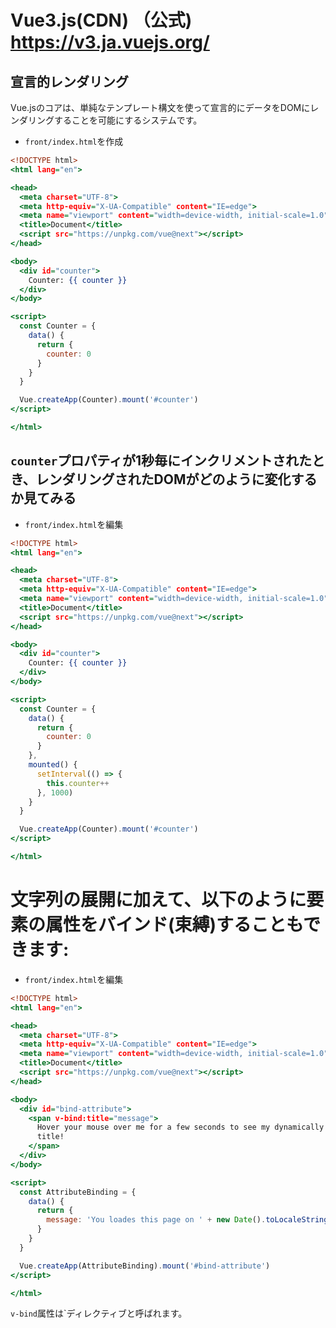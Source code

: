 # Vue3.js(CDN) （公式) https://v3.ja.vuejs.org/

## 宣言的レンダリング

Vue.jsのコアは、単純なテンプレート構文を使って宣言的にデータをDOMにレンダリングすることを可能にするシステムです。

+ `front/index.html`を作成<br>

```html:index.html
<!DOCTYPE html>
<html lang="en">

<head>
  <meta charset="UTF-8">
  <meta http-equiv="X-UA-Compatible" content="IE=edge">
  <meta name="viewport" content="width=device-width, initial-scale=1.0">
  <title>Document</title>
  <script src="https://unpkg.com/vue@next"></script>
</head>

<body>
  <div id="counter">
    Counter: {{ counter }}
  </div>
</body>

<script>
  const Counter = {
    data() {
      return {
        counter: 0
      }
    }
  }

  Vue.createApp(Counter).mount('#counter')
</script>

</html>
```

## `counter`プロパティが1秒毎にインクリメントされたとき、レンダリングされたDOMがどのように変化するか見てみる

+ `front/index.html`を編集<br>

```html:index.html
<!DOCTYPE html>
<html lang="en">

<head>
  <meta charset="UTF-8">
  <meta http-equiv="X-UA-Compatible" content="IE=edge">
  <meta name="viewport" content="width=device-width, initial-scale=1.0">
  <title>Document</title>
  <script src="https://unpkg.com/vue@next"></script>
</head>

<body>
  <div id="counter">
    Counter: {{ counter }}
  </div>
</body>

<script>
  const Counter = {
    data() {
      return {
        counter: 0
      }
    },
    mounted() {
      setInterval(() => {
        this.counter++
      }, 1000)
    }
  }

  Vue.createApp(Counter).mount('#counter')
</script>

</html>
```

# 文字列の展開に加えて、以下のように要素の属性をバインド(束縛)することもできます:

+ `front/index.html`を編集<br>

```html:index.html
<!DOCTYPE html>
<html lang="en">

<head>
  <meta charset="UTF-8">
  <meta http-equiv="X-UA-Compatible" content="IE=edge">
  <meta name="viewport" content="width=device-width, initial-scale=1.0">
  <title>Document</title>
  <script src="https://unpkg.com/vue@next"></script>
</head>

<body>
  <div id="bind-attribute">
    <span v-bind:title="message">
      Hover your mouse over me for a few seconds to see my dynamically bound
      title!
    </span>
  </div>
</body>

<script>
  const AttributeBinding = {
    data() {
      return {
        message: 'You loades this page on ' + new Date().toLocaleString()
      }
    }
  }

  Vue.createApp(AttributeBinding).mount('#bind-attribute')
</script>

</html>
```

`v-bind`属性は`ディレクティブと呼ばれます。
